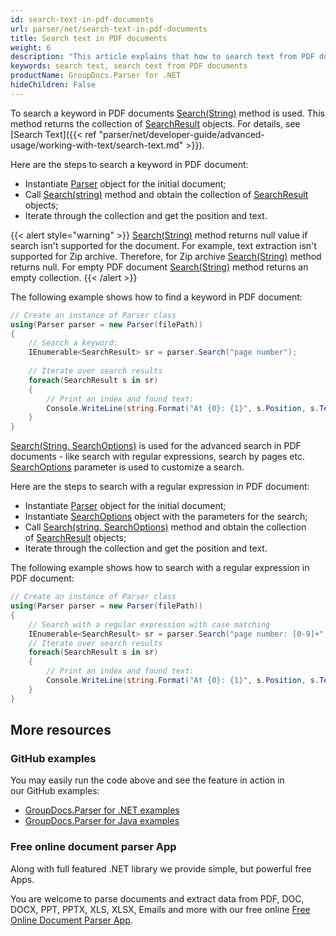 ```yaml
---
id: search-text-in-pdf-documents
url: parser/net/search-text-in-pdf-documents
title: Search text in PDF documents
weight: 6
description: "This article explains that how to search text from PDF documents"
keywords: search text, search text from PDF documents
productName: GroupDocs.Parser for .NET
hideChildren: False
---
```

To search a keyword in PDF documents [Search(String)](https://reference.groupdocs.com/net/parser/groupdocs.parser/parser/methods/search) method is used. This method returns the collection of [SearchResult](https://reference.groupdocs.com/net/parser/groupdocs.parser.data/searchresult) objects. For details, see [Search Text]({{< ref "parser/net/developer-guide/advanced-usage/working-with-text/search-text.md" >}}).

Here are the steps to search a keyword in PDF document:

*   Instantiate [Parser](https://reference.groupdocs.com/net/parser/groupdocs.parser/parser) object for the initial document;
*   Call [Search(string)](https://reference.groupdocs.com/net/parser/groupdocs.parser/parser/methods/search) method and obtain the collection of [SearchResult](https://reference.groupdocs.com/net/parser/groupdocs.parser.data/searchresult) objects;
*   Iterate through the collection and get the position and text.

{{< alert style="warning" >}}
[Search(String)](https://reference.groupdocs.com/net/parser/groupdocs.parser/parser/methods/search) method returns null value if search isn't supported for the document. For example, text extraction isn't supported for Zip archive. Therefore, for Zip archive [Search(String)](https://reference.groupdocs.com/net/parser/groupdocs.parser/parser/methods/search) method returns null. For empty PDF document [Search(String)](https://reference.groupdocs.com/net/parser/groupdocs.parser/parser/methods/search) method returns an empty collection.
{{< /alert >}}

The following example shows how to find a keyword in PDF document:

```csharp
// Create an instance of Parser class
using(Parser parser = new Parser(filePath))
{
    // Search a keyword:
    IEnumerable<SearchResult> sr = parser.Search("page number");
   
    // Iterate over search results
    foreach(SearchResult s in sr)
    {
        // Print an index and found text:
        Console.WriteLine(string.Format("At {0}: {1}", s.Position, s.Text));
    }
}
```

[Search(String, SearchOptions)](https://reference.groupdocs.com/net/parser/groupdocs.parser.parser/search/methods/1) is used for the advanced search in PDF documents - like search with regular expressions, search by pages etc. [SearchOptions](https://reference.groupdocs.com/net/parser/groupdocs.parser.options/searchoptions) parameter is used to customize a search.

Here are the steps to search with a regular expression in PDF document:

*   Instantiate [Parser](https://reference.groupdocs.com/net/parser/groupdocs.parser/parser) object for the initial document;
*   Instantiate [SearchOptions](https://reference.groupdocs.com/net/parser/groupdocs.parser.options/searchoptions) object with the parameters for the search;
*   Call [Search(string, SearchOptions)](https://reference.groupdocs.com/net/parser/groupdocs.parser.parser/search/methods/1) method and obtain the collection of [SearchResult](https://reference.groupdocs.com/net/parser/groupdocs.parser.data/searchresult) objects;
*   Iterate through the collection and get the position and text.

The following example shows how to search with a regular expression in PDF document:

```csharp
// Create an instance of Parser class
using(Parser parser = new Parser(filePath))
{
    // Search with a regular expression with case matching
    IEnumerable<SearchResult> sr = parser.Search("page number: [0-9]+", new SearchOptions(true, false, true));
    // Iterate over search results
    foreach(SearchResult s in sr)
    {
        // Print an index and found text:
        Console.WriteLine(string.Format("At {0}: {1}", s.Position, s.Text));
    }
}
```

## More resources

### GitHub examples

You may easily run the code above and see the feature in action in our GitHub examples:

*   [GroupDocs.Parser for .NET examples](https://github.com/groupdocs-parser/GroupDocs.Parser-for-.NET)    
*   [GroupDocs.Parser for Java examples](https://github.com/groupdocs-parser/GroupDocs.Parser-for-Java)    

### Free online document parser App

Along with full featured .NET library we provide simple, but powerful free Apps.

You are welcome to parse documents and extract data from PDF, DOC, DOCX, PPT, PPTX, XLS, XLSX, Emails and more with our free online [Free Online Document Parser App](https://products.groupdocs.app/parser).